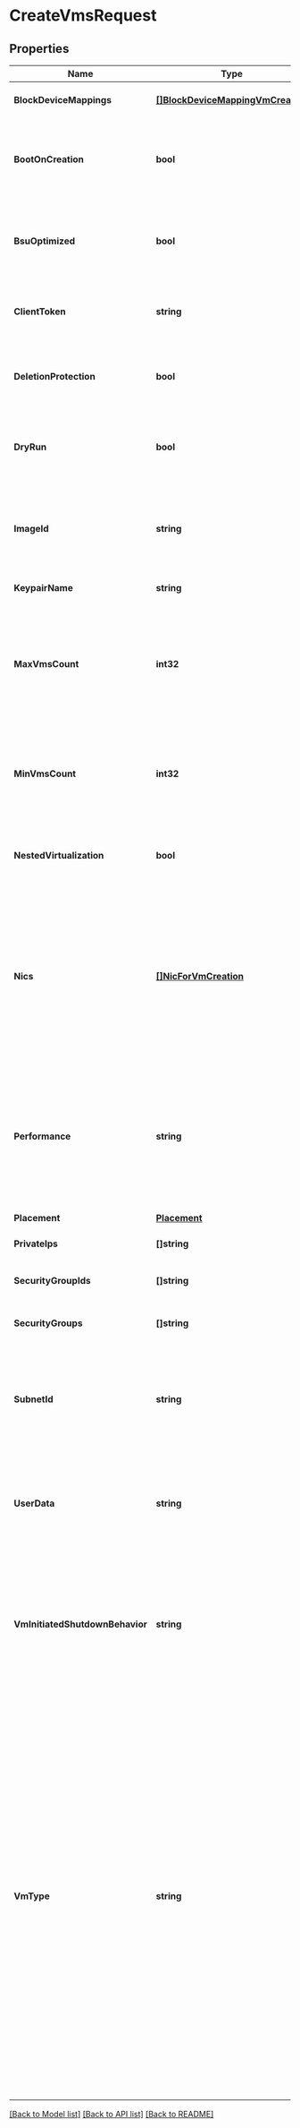 # CreateVmsRequest

## Properties

Name | Type | Description | Notes
------------ | ------------- | ------------- | -------------
**BlockDeviceMappings** | [**[]BlockDeviceMappingVmCreation**](BlockDeviceMappingVmCreation.md) | One or more block device mappings. | [optional] 
**BootOnCreation** | **bool** | By default or if true, the VM is started on creation. If false, the VM is stopped on creation. | [optional] [default to true]
**BsuOptimized** | **bool** | This parameter is not available. It is present in our API for the sake of historical compatibility with AWS. | [optional] 
**ClientToken** | **string** | A unique identifier which enables you to manage the idempotency. | [optional] 
**DeletionProtection** | **bool** | If true, you cannot delete the VM unless you change this parameter back to false. | [optional] 
**DryRun** | **bool** | If true, checks whether you have the required permissions to perform the action. | [optional] 
**ImageId** | **string** | The ID of the OMI used to create the VM. You can find the list of OMIs by calling the [ReadImages](#readimages) method. | 
**KeypairName** | **string** | The name of the keypair. | [optional] 
**MaxVmsCount** | **int32** | The maximum number of VMs you want to create. If all the VMs cannot be created, the largest possible number of VMs above MinVmsCount is created. | [optional] 
**MinVmsCount** | **int32** | The minimum number of VMs you want to create. If this number of VMs cannot be created, no VMs are created. | [optional] 
**NestedVirtualization** | **bool** | (dedicated tenancy only) If true, nested virtualization is enabled. If false, it is disabled. | [optional] [default to false]
**Nics** | [**[]NicForVmCreation**](NicForVmCreation.md) | One or more NICs. If you specify this parameter, you must not specify the &#x60;SubnetId&#x60; and &#x60;SubregionName&#x60; parameters. You also must define one NIC as the primary network interface of the VM with &#x60;0&#x60; as its device number. | [optional] 
**Performance** | **string** | The performance of the VM (&#x60;medium&#x60; \\| &#x60;high&#x60; \\|  &#x60;highest&#x60;). By default, &#x60;high&#x60;. This parameter is ignored if you specify a performance flag directly in the &#x60;VmType&#x60; parameter. | [optional] [default to PERFORMANCE_HIGH]
**Placement** | [**Placement**](Placement.md) |  | [optional] 
**PrivateIps** | **[]string** | One or more private IPs of the VM. | [optional] 
**SecurityGroupIds** | **[]string** | One or more IDs of security group for the VMs. | [optional] 
**SecurityGroups** | **[]string** | One or more names of security groups for the VMs. | [optional] 
**SubnetId** | **string** | The ID of the Subnet in which you want to create the VM. If you specify this parameter, you must not specify the &#x60;Nics&#x60; parameter. | [optional] 
**UserData** | **string** | Data or script used to add a specific configuration to the VM. It must be Base64-encoded and is limited to 500 kibibytes (KiB). | [optional] 
**VmInitiatedShutdownBehavior** | **string** | The VM behavior when you stop it. By default or if set to &#x60;stop&#x60;, the VM stops. If set to &#x60;restart&#x60;, the VM stops then automatically restarts. If set to &#x60;terminate&#x60;, the VM stops and is terminated. | [optional] [default to stop]
**VmType** | **string** | The type of VM. You can specify a TINA type (in the &#x60;tinavW.cXrYpZ&#x60; or &#x60;tinavW.cXrY&#x60; format), or an AWS type (for example, &#x60;t2.small&#x60;, which is the default value).&lt;br /&gt; If you specify an AWS type, it is converted in the background to its corresponding TINA type, but the AWS type is still returned. If the specified or converted TINA type includes a performance flag, this performance flag is applied regardless of the value you may have provided in the &#x60;Performance&#x60; parameter. For more information, see [Instance Types](https://docs.outscale.com/en/userguide/Instance-Types.html). | [optional] 

[[Back to Model list]](../README.md#documentation-for-models) [[Back to API list]](../README.md#documentation-for-api-endpoints) [[Back to README]](../README.md)


